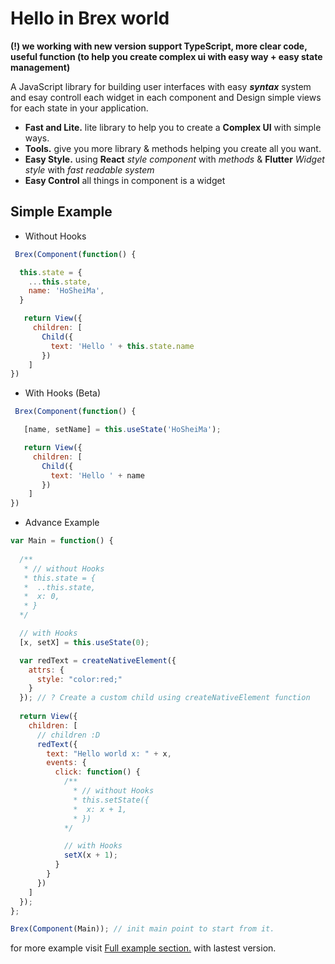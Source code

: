 # Hello in Brex world
**(!) we working with new version support TypeScript, more clear code, useful function (to help you create complex ui with easy way + easy state management)**

A JavaScript library for building user interfaces with easy ***syntax*** system and esay controll each widget in each component and Design simple views for each state in your application.

- **Fast and Lite.** lite library to help you to create a **Complex UI** with simple ways.
- **Tools.** give you more library & methods helping you create all you want.
- **Easy Style.** using **React** *style component* with *methods* & **Flutter** *Widget style* with *fast readable system*
- **Easy Control** all things in component is a widget

## Simple Example

- Without Hooks

```javascript
 Brex(Component(function() {

  this.state = {
    ...this.state,
    name: 'HoSheiMa',
  }

   return View({
     children: [
       Child({
         text: 'Hello ' + this.state.name
       })
    ]
})
```

- With Hooks (Beta)

```javascript
 Brex(Component(function() {

   [name, setName] = this.useState('HoSheiMa'); 

   return View({
     children: [
       Child({
         text: 'Hello ' + name
       })
    ]
})
```

- Advance Example

```javascript
var Main = function() {
  
  /**
   * // without Hooks
   * this.state = {
   *  ..this.state,
   *  x: 0,
   * }
  */

  // with Hooks
  [x, setX] = this.useState(0);

  var redText = createNativeElement({
    attrs: {
      style: "color:red;"
    }
  }); // ? Create a custom child using createNativeElement function
  
  return View({
    children: [
      // children :D
      redText({
        text: "Hello world x: " + x,
        events: {
          click: function() {
            /**
              * // without Hooks
              * this.setState({
              *  x: x + 1,
              * })
            */

            // with Hooks
            setX(x + 1); 
          }
        }
      })
    ]
  });
};

Brex(Component(Main)); // init main point to start from it.
```

for more example visit [Full example section.](/examples/@component) with lastest version.
